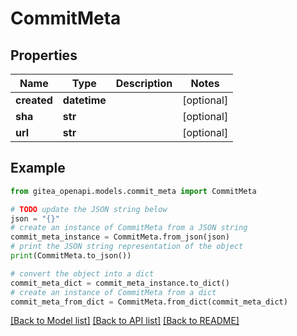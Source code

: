 # CommitMeta


## Properties

Name | Type | Description | Notes
------------ | ------------- | ------------- | -------------
**created** | **datetime** |  | [optional] 
**sha** | **str** |  | [optional] 
**url** | **str** |  | [optional] 

## Example

```python
from gitea_openapi.models.commit_meta import CommitMeta

# TODO update the JSON string below
json = "{}"
# create an instance of CommitMeta from a JSON string
commit_meta_instance = CommitMeta.from_json(json)
# print the JSON string representation of the object
print(CommitMeta.to_json())

# convert the object into a dict
commit_meta_dict = commit_meta_instance.to_dict()
# create an instance of CommitMeta from a dict
commit_meta_from_dict = CommitMeta.from_dict(commit_meta_dict)
```
[[Back to Model list]](../README.md#documentation-for-models) [[Back to API list]](../README.md#documentation-for-api-endpoints) [[Back to README]](../README.md)


